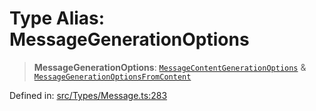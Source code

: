 # Type Alias: MessageGenerationOptions

> **MessageGenerationOptions**: [`MessageContentGenerationOptions`](MessageContentGenerationOptions.md) & [`MessageGenerationOptionsFromContent`](MessageGenerationOptionsFromContent.md)

Defined in: [src/Types/Message.ts:283](https://github.com/Fokusdotid/Baileys/blob/d7495b24bcd136e35724329fba661cfcc0bc8eed/src/Types/Message.ts#L283)
